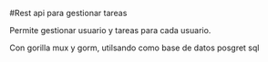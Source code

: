#Rest api para gestionar tareas

Permite gestionar usuario y tareas para cada usuario.

Con gorilla mux y gorm, utilsando como base de datos posgret sql